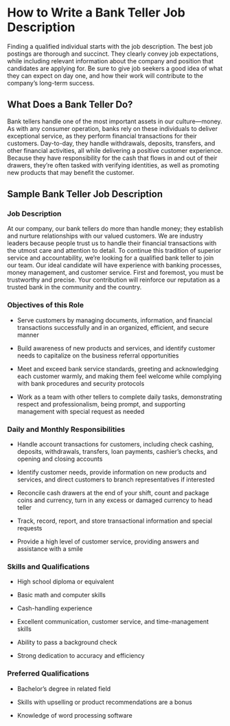 # How to Write a Bank Teller Job Description

Finding a qualified individual starts with the job description. The best job postings are thorough and succinct. They clearly convey job expectations, while including relevant information about the company and position that candidates are applying for. Be sure to give job seekers a good idea of what they can expect on day one, and how their work will contribute to the company’s long-term success.

## What Does a Bank Teller Do?

Bank tellers handle one of the most important assets in our culture—money. As with any consumer operation, banks rely on these individuals to deliver exceptional service, as they perform financial transactions for their customers. Day-to-day, they handle withdrawals, deposits, transfers, and other financial activities, all while delivering a positive customer experience. Because they have responsibility for the cash that flows in and out of their drawers, they’re often tasked with verifying identities, as well as promoting new products that may benefit the customer.

## Sample Bank Teller Job Description

### Job Description

At our company, our bank tellers do more than handle money; they establish and nurture relationships with our valued customers. We are industry leaders because people trust us to handle their financial transactions with the utmost care and attention to detail. To continue this tradition of superior service and accountability, we’re looking for a qualified bank teller to join our team. Our ideal candidate will have experience with banking processes, money management, and customer service. First and foremost, you must be trustworthy and precise. Your contribution will reinforce our reputation as a trusted bank in the community and the country.

### Objectives of this Role

* Serve customers by managing documents, information, and financial transactions successfully and in an organized, efficient, and secure manner

* Build awareness of new products and services, and identify customer needs to capitalize on the business referral opportunities

* Meet and exceed bank service standards, greeting and acknowledging each customer warmly, and making them feel welcome while complying with bank procedures and security protocols

* Work as a team with other tellers to complete daily tasks, demonstrating respect and professionalism, being prompt, and supporting management with special request as needed

### Daily and Monthly Responsibilities

* Handle account transactions for customers, including check cashing, deposits, withdrawals, transfers, loan payments, cashier’s checks, and opening and closing accounts

* Identify customer needs, provide information on new products and services, and direct customers to branch representatives if interested

* Reconcile cash drawers at the end of your shift, count and package coins and currency, turn in any excess or damaged currency to head teller

* Track, record, report, and store transactional information and special requests

* Provide a high level of customer service, providing answers and assistance with a smile

### Skills and Qualifications

* High school diploma or equivalent

* Basic math and computer skills

* Cash-handling experience

* Excellent communication, customer service, and time-management skills

* Ability to pass a background check

* Strong dedication to accuracy and efficiency

### Preferred Qualifications

* Bachelor’s degree in related field

* Skills with upselling or product recommendations are a bonus

* Knowledge of word processing software


